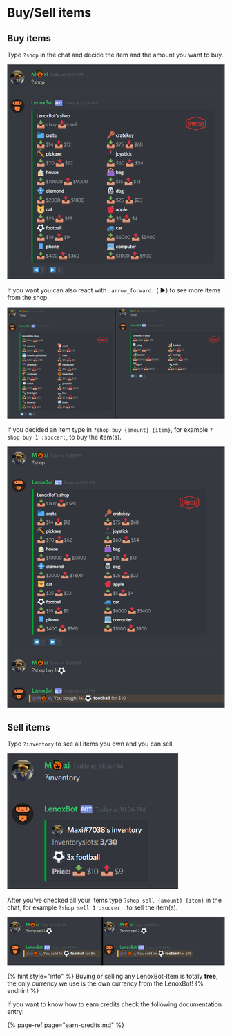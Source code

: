 # Buy/Sell items

## Buy items

Type `?shop` in the chat and decide the item and the amount you want to buy.

![?shop Command](../.gitbook/assets/screenshot_1%20%281%29.png)

If you want you can also react with `:arrow_forward:` \( ▶\) to see more items from the shop.

![The second and third shop page.](../.gitbook/assets/unbenannt.png)

If you decided an item type in  `?shop buy {amount} {item}`, for example `?shop buy 1 :soccer:`, to buy the item\(s\).

![?shop buy {amount} {item}](../.gitbook/assets/screenshot_4.png)



## Sell items

Type `?inventory` to see all items you own and you can sell.

![?inventory](../.gitbook/assets/screenshot_6.png)

After you've checked all your items type `?shop sell {amount} {item}` in the chat, for example `?shop sell 1 :soccer:`, to sell the item\(s\).

![Sold 1 and 2 items.](../.gitbook/assets/unbenannt2.png)

{% hint style="info" %}
Buying or selling any LenoxBot-Item is totaly **free**, the only currency we use is the own currency from the LenoxBot!
{% endhint %}

If you want to know how to earn credits check the following documentation entry:

{% page-ref page="earn-credits.md" %}



